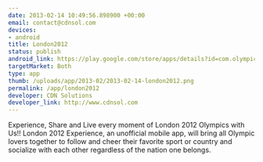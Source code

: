 ```yaml
--- 
date: 2013-02-14 10:49:56.898900 +00:00
email: contact@cdnsol.com
devices: 
- android
title: London2012
status: publish
android_link: https://play.google.com/store/apps/details?id=com.olympic2012.olympic2012&feature=search_result#?t=W251bGwsMSwyLDEsImNvbS5vbHltcGljMjAxMi5vbHltcGljMjA
targetMarket: Both
type: app
thumb: /uploads/app/2013-02/2013-02-14-london2012.png
permalink: /app/london2012
developer: CDN Solutions
developer_link: http://www.cdnsol.com
---
```


Experience, Share and Live every moment of London 2012 Olympics with Us!!
London 2012 Experience, an unofficial mobile app, will bring all Olympic lovers together to follow and cheer their favorite sport or country and socialize with each other regardless of the nation one belongs.
